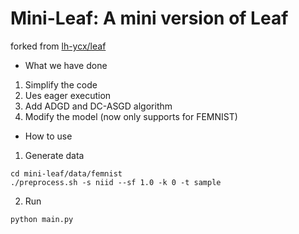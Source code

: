 # Mini-Leaf: A mini version of Leaf

forked from [lh-ycx/leaf](https://github.com/lh-ycx/leaf)



- What we have done

1. Simplify the code
4. Ues eager execution
5. Add ADGD and DC-ASGD algorithm
6. Modify the model (now only supports for FEMNIST) 



- How to use

1. Generate data

```
cd mini-leaf/data/femnist
./preprocess.sh -s niid --sf 1.0 -k 0 -t sample
```

2. Run

```
python main.py
```
